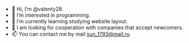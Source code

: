 - 👋 Hi, I’m @valenty28.
- 👀 I’m interested in programming.
- 🌱 I’m currently learning studying website layout.
- 💞️ I am looking for cooperation with companies that accept newcomers.
- 📫 You can contact me by mail sun_1793@mail.ru

<!---
valenty28/valenty28 is a ✨ special ✨ repository because its `README.md` (this file) appears on your GitHub profile.
You can click the Preview link to take a look at your changes.
--->
